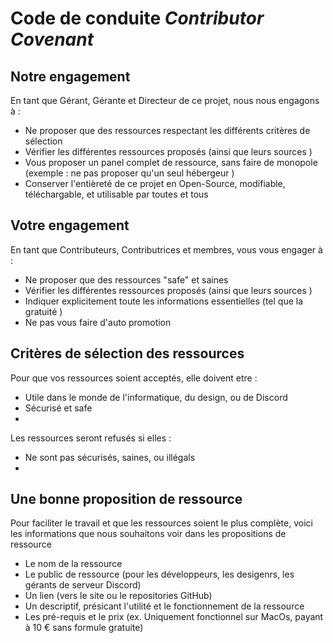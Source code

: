 
# Code de conduite _Contributor Covenant_


## Notre engagement

En tant que Gérant, Gérante et Directeur de ce projet, nous nous engagons à : 

* Ne proposer que des ressources respectant les différents critères de sélection 
* Vérifier les différentes ressources proposés (ainsi que leurs sources )
* Vous proposer un panel complet de ressource, sans faire de monopole (exemple : ne pas proposer qu'un seul hébergeur )
* Conserver l'entièreté de ce projet en Open-Source, modifiable, téléchargable, et utilisable par toutes et tous 

## Votre engagement

En tant que Contributeurs, Contributrices et membres, vous vous engager à : 
* Ne proposer que des ressources "safe" et saines
* Vérifier les différentes ressources proposés (ainsi que leurs sources )
* Indiquer explicitement toute les informations essentielles (tel que la gratuité )
* Ne pas vous faire d'auto promotion 

## Critères de sélection des ressources

Pour que vos ressources soient acceptés, elle doivent etre : 
* Utile dans le monde de l'informatique, du design, ou de Discord 
* Sécurisé et safe 
* 

Les ressources seront refusés si elles : 
* Ne sont pas sécurisés, saines, ou illégals
* 

## Une bonne proposition de ressource 

Pour faciliter le travail et que les ressources soient le plus complète, voici les informations que nous souhaitons voir dans les propositions de ressource 
* Le nom de la ressource
* Le public de ressource (pour les développeurs, les desigenrs, les gérants de serveur Discord)
* Un lien (vers le site ou le repositories GitHub)
* Un descriptif, présicant l'utilité et le fonctionnement de la ressource 
* Les pré-requis et le prix (ex. Uniquement fonctionnel sur MacOs, payant à 10 € sans formule gratuite)